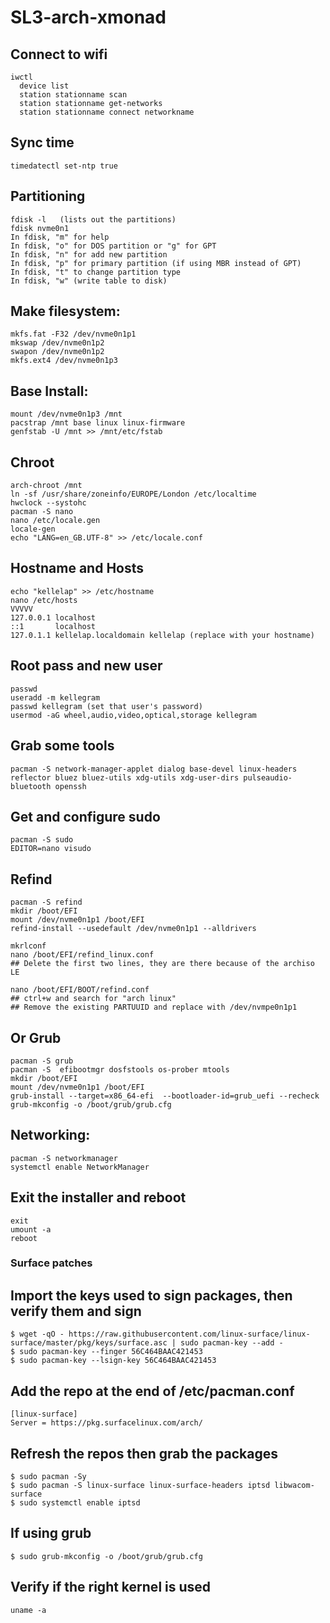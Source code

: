 # SL3-arch-xmonad

## Connect to wifi
    iwctl
      device list
      station stationname scan
      station stationname get-networks
      station stationname connect networkname
  
 ## Sync time
    timedatectl set-ntp true

## Partitioning
    fdisk -l   (lists out the partitions)
    fdisk nvme0n1
    In fdisk, "m" for help
    In fdisk, "o" for DOS partition or "g" for GPT
    In fdisk, "n" for add new partition
    In fdisk, "p" for primary partition (if using MBR instead of GPT)
    In fdisk, "t" to change partition type
    In fdisk, "w" (write table to disk)

## Make filesystem:
    mkfs.fat -F32 /dev/nvme0n1p1
    mkswap /dev/nvme0n1p2
    swapon /dev/nvme0n1p2
    mkfs.ext4 /dev/nvme0n1p3

## Base Install:
    mount /dev/nvme0n1p3 /mnt
    pacstrap /mnt base linux linux-firmware
    genfstab -U /mnt >> /mnt/etc/fstab

## Chroot
    arch-chroot /mnt
    ln -sf /usr/share/zoneinfo/EUROPE/London /etc/localtime
    hwclock --systohc
    pacman -S nano
    nano /etc/locale.gen
    locale-gen
    echo "LANG=en_GB.UTF-8" >> /etc/locale.conf
    
## Hostname and Hosts
    echo "kellelap" >> /etc/hostname
    nano /etc/hosts
    VVVVV
    127.0.0.1 localhost
    ::1       localhost
    127.0.1.1 kellelap.localdomain kellelap (replace with your hostname)

## Root pass and new user
    passwd 
    useradd -m kellegram
    passwd kellegram (set that user's password)
    usermod -aG wheel,audio,video,optical,storage kellegram
    
## Grab some tools
    pacman -S network-manager-applet dialog base-devel linux-headers reflector bluez bluez-utils xdg-utils xdg-user-dirs pulseaudio-bluetooth openssh

## Get and configure sudo
    pacman -S sudo
    EDITOR=nano visudo

## Refind
    pacman -S refind
    mkdir /boot/EFI
    mount /dev/nvme0n1p1 /boot/EFI
    refind-install --usedefault /dev/nvme0n1p1 --alldrivers
    
    mkrlconf
    nano /boot/EFI/refind_linux.conf
    ## Delete the first two lines, they are there because of the archiso LE
    
    nano /boot/EFI/BOOT/refind.conf
    ## ctrl+w and search for "arch linux"
    ## Remove the existing PARTUUID and replace with /dev/nvmpe0n1p1
    
## Or Grub
    pacman -S grub
    pacman -S  efibootmgr dosfstools os-prober mtools
    mkdir /boot/EFI
    mount /dev/nvme0n1p1 /boot/EFI
    grub-install --target=x86_64-efi  --bootloader-id=grub_uefi --recheck
    grub-mkconfig -o /boot/grub/grub.cfg

## Networking:
    pacman -S networkmanager
    systemctl enable NetworkManager

## Exit the installer and reboot
    exit
    umount -a
    reboot
    
### Surface patches

## Import the keys used to sign packages, then verify them and sign
    $ wget -qO - https://raw.githubusercontent.com/linux-surface/linux-surface/master/pkg/keys/surface.asc | sudo pacman-key --add -
    $ sudo pacman-key --finger 56C464BAAC421453
    $ sudo pacman-key --lsign-key 56C464BAAC421453

## Add the repo at the end of /etc/pacman.conf
    [linux-surface]
    Server = https://pkg.surfacelinux.com/arch/

## Refresh the repos then grab the packages
    $ sudo pacman -Sy
    $ sudo pacman -S linux-surface linux-surface-headers iptsd libwacom-surface
    $ sudo systemctl enable iptsd
    
## If using grub
    $ sudo grub-mkconfig -o /boot/grub/grub.cfg

## Verify if the right kernel is used
    uname -a
